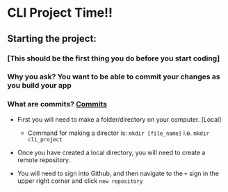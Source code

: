# CLI Project Time!!

## Starting the project: 
### [This should be the first thing you do before you start coding]
### Why you ask? You want to be able to commit your changes as you build your app 
### What are commits? [Commits](https://docs.github.com/en/free-pro-team@latest/github/getting-started-with-github/github-glossary#:~:text=A%20commit%2C%20or%20%22revision%22,who%20made%20them%20and%20when.)

- First you will need to make a folder/directory on your computer. [Local]
  - Command for making a director is: `mkdir [file_name]` i.e. `mkdir cli_project`

- Once you have created a local directory, you will need to create a remote repository.
- You will need to sign into Github, and then navigate to the `+` sign in the upper right corner and click `new repository` 
